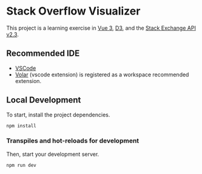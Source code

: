 # Stack Overflow Visualizer

This project is a learning exercise in [Vue 3](https://vuejs.org/), [D3](https://d3js.org/), and the [Stack Exchange API v2.3](https://api.stackexchange.com/docs).
## Recommended IDE

- [VSCode](https://code.visualstudio.com/)
- [Volar](https://marketplace.visualstudio.com/items?itemName=johnsoncodehk.volar) (vscode extension) is registered as a workspace recommended extension.

## Local Development

To start, install the project dependencies.

```
npm install
```


### Transpiles and hot-reloads for development

Then, start your development server.

```
npm run dev
```

